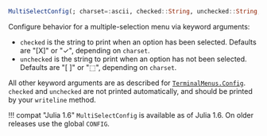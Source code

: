 ```julia
MultiSelectConfig(; charset=:ascii, checked::String, unchecked::String, kwargs...)
```

Configure behavior for a multiple-selection menu via keyword arguments:

  * `checked` is the string to print when an option has been selected. Defaults are "[X]" or "✓", depending on `charset`.
  * `unchecked` is the string to print when an option has not been selected. Defaults are "[ ]" or "⬚", depending on `charset`.

All other keyword arguments are as described for [`TerminalMenus.Config`](@ref). `checked` and `unchecked` are not printed automatically, and should be printed by your `writeline` method.

!!! compat "Julia 1.6"
    `MultiSelectConfig` is available as of Julia 1.6. On older releases use the global `CONFIG`.


